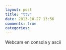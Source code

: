 ```yaml
---
layout: post
title: "ttv"
date: 2013-10-27 13:56
comments: true
categories: 
---
```

Webcam en consola y ascii

